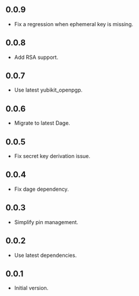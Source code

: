 ## 0.0.9

* Fix a regression when ephemeral key is missing.

## 0.0.8

* Add RSA support.

## 0.0.7

* Use latest yubikit_openpgp.

## 0.0.6

* Migrate to latest Dage.

## 0.0.5

* Fix secret key derivation issue.

## 0.0.4

* Fix dage dependency.

## 0.0.3

* Simplify pin management.

## 0.0.2

* Use latest dependencies.

## 0.0.1

* Initial version.